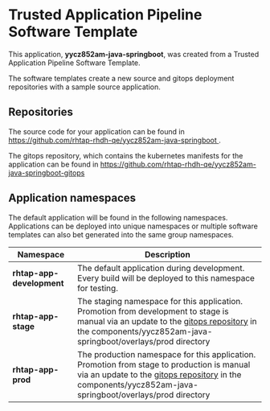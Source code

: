 # Trusted Application Pipeline Software Template

This application, **yycz852am-java-springboot**, was created from a Trusted Application Pipeline Software Template.

The software templates create a new source and gitops deployment repositories with a sample source application. 

## Repositories

The source code for your application can be found in [https://github.com/rhtap-rhdh-qe/yycz852am-java-springboot ](https://github.com/rhtap-rhdh-qe/yycz852am-java-springboot ).
 
The gitops repository, which contains the kubernetes manifests for the application can be found in 
[https://github.com/rhtap-rhdh-qe/yycz852am-java-springboot-gitops ](https://github.com/rhtap-rhdh-qe/yycz852am-java-springboot-gitops ) 

## Application namespaces 

The default application will be found in the following namespaces. Applications can be deployed into unique namespaces or multiple software templates can also bet generated into the same group namespaces.  

|  Namespace   |  Description   |  
| -------- | -------- |   
| **rhtap-app-development** | The default application during development. Every build will be deployed to this namespace for testing. | 
| **rhtap-app-stage** | The staging namespace for this application. Promotion from development to stage is manual via an update to the [gitops repository](https://github.com/rhtap-rhdh-qe/yycz852am-java-springboot-gitops ) in the components/yycz852am-java-springboot/overlays/prod directory |  
| **rhtap-app-prod** | The production namespace for this application. Promotion from stage to production is manual via an update to the [gitops repository](https://github.com/rhtap-rhdh-qe/yycz852am-java-springboot-gitops ) in the components/yycz852am-java-springboot/overlays/prod directory | 